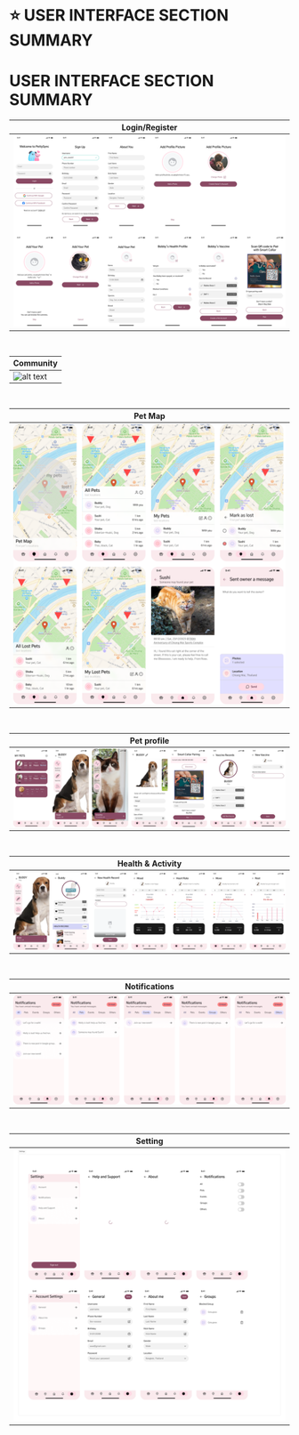 # ⭐️ USER INTERFACE SECTION SUMMARY    

# USER INTERFACE SECTION SUMMARY

| Login/Register |
| ----------- |
| ![alt text](<../../images/ux-xui/Pasted Graphic 24.png>) |

<br>

| Community |
| ----------- |
| ![alt text](<../../images/ux-xui/Community.png>) |

<br>

| Pet Map |
| ----------- |
| ![alt text](<../../images/ux-xui/map (2).png>) |

<br>

| Pet profile | 
| ----------- | 
| ![alt text](<../../images/ux-xui/petprofile.png>) |

<br>

| Health & Activity | 
| ----------- | 
| ![alt text](<../../images/ux-xui/health.png>) |

<br>

| Notifications |
| ----------- |
| ![alt text](<../../images/ux-xui/noti.png>) |

<br>

| Setting |
| ----------- |
| ![alt text](<../../images/ux-xui/Settings.png>) |

<br>
